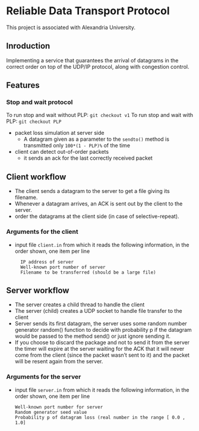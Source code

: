 # Reliable Data Transport Protocol
This project is associated with Alexandria University.

## Inroduction
Implementing a service that guarantees the arrival of datagrams in the correct order on top of the UDP/IP protocol, along with congestion control.

## Features
### Stop and wait protocol
To run stop and wait without PLP: ``git checkout v1``
To run stop and wait with PLP: ``git checkout PLP``
- packet loss simulation at server side
    - A datagram given as a parameter to the ``sendto()`` method is transmitted only ``100*(1 - PLP)%`` of the time
- client can detect out-of-order packets
    - it sends an ack for the last correctly received packet

## Client workflow
- The client sends a datagram to the server to get a file giving its filename.
- Whenever a datagram arrives, an ACK is sent out by the client to the server.
- order the datagrams at the client side (in case of selective-repeat).

### Arguments for the client
- input file ``client.in`` from which it reads the following information, in the order shown, one item per line

        IP address of server
        Well-known port number of server
        Filename to be transferred (should be a large file)

## Server workflow
- The server creates a child thread to handle the client
- The server (child) creates a UDP socket to handle file transfer to the client
- Server sends its first datagram, the server uses some random number generator random() function to decide with probability p if the datagram would be passed to the method send() or just ignore sending it.
- If you choose to discard the package and not to send it from the server the timer will expire at the server waiting for the ACK that it will never come from the client (since the packet wasn’t sent to it) and the packet will be resent again from the server.

### Arguments for the server
- input file ``server.in`` from which it reads the following information, in the order shown, one item per line

      Well-known port number for server
      Random generator seed value
      Probability p of datagram loss (real number in the range [ 0.0 , 1.0]

